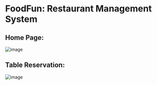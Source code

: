 # FoodFun: Restaurant Management System
## Home Page:
![image](https://user-images.githubusercontent.com/92447922/201504475-9e687a42-c158-4a5f-b6a0-6fd3123d4502.png)
## Table Reservation:
![image](https://user-images.githubusercontent.com/92447922/201504498-982ef907-fad0-4e42-b566-c2c39389f7f3.png)

